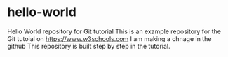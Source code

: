 # hello-world
Hello World repository for Git tutorial
This is an example repository for the Git tutoial on https://www.w3schools.com
I am making a chnage in the github
This repository is built step by step in the tutorial.
